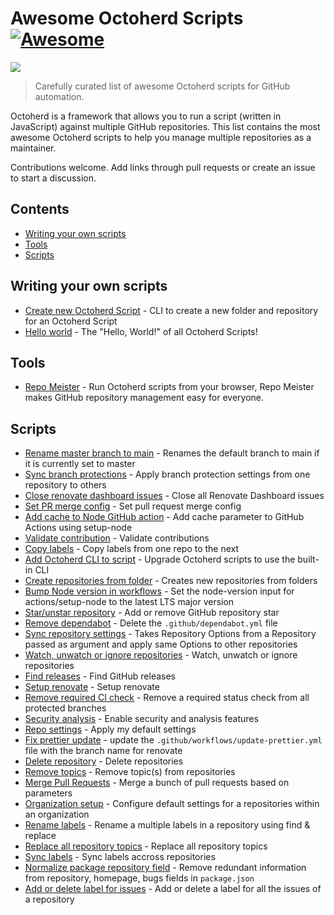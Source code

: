 # Awesome Octoherd Scripts [![Awesome](https://cdn.rawgit.com/sindresorhus/awesome/d7305f38d29fed78fa85652e3a63e154dd8e8829/media/badge.svg)](https://github.com/sindresorhus/awesome)


[<img src="https://raw.githubusercontent.com/octoherd/octoherd/main/assets/octoherd-flipped.gif">](https://github.com/octoherd/octoherd)

> Carefully curated list of awesome Octoherd scripts for GitHub automation.

Octoherd is a framework that allows you to run a script (written in JavaScript) against multiple GitHub repositories. This list contains the most awesome Octoherd scripts to help you manage multiple repositories as a maintainer.

Contributions welcome. Add links through pull requests or create an issue to start a discussion.

## Contents

- [Writing your own scripts](#writing-your-own-scripts)
- [Tools](#tools)
- [Scripts](#Scripts)

## Writing your own scripts
- [Create new Octoherd Script](https://github.com/octoherd/create-octoherd-script) - CLI to create a new folder and repository for an Octoherd Script
- [Hello world](https://github.com/octoherd/script-hello-world) - The "Hello, World!" of all Octoherd Scripts!

## Tools
- [Repo Meister](https://repomeister.com) - Run Octoherd scripts from your browser, Repo Meister makes GitHub repository management easy for everyone.

## Scripts

- [Rename master branch to main](https://github.com/octoherd/script-rename-master-branch-to-main) - Renames the default branch to main if it is currently set to master
- [Sync branch protections](https://github.com/octoherd/script-sync-branch-protections) - Apply branch protection settings from one repository to others
- [Close renovate dashboard issues](https://github.com/octoherd/script-close-renovate-dashboard-issues) - Close all Renovate Dashboard issues
- [Set PR merge config](https://github.com/MunifTanjim/octoherd-script-set-pr-merge-config) - Set pull request merge config
- [Add cache to Node GitHub action](https://github.com/oscard0m/octoherd-script-add-cache-to-node-github-action) - Add cache parameter to GitHub Actions using setup-node
- [Validate contribution](https://github.com/bdougie/octoherd-script-validate-contribution) - Validate contributions
- [Copy labels](https://github.com/bdougie/octoherd-script-copy-labels) - Copy labels from one repo to the next
- [Add Octoherd CLI to script](https://github.com/octoherd/script-add-octoherd-cli-to-script) - Upgrade Octoherd scripts to use the built-in CLI
- [Create repositories from folder](https://github.com/octoherd/script-create-repositories-from-script-folders) - Creates new repositories from folders
- [Bump Node version in workflows](https://github.com/gr2m/octoherd-script-bump-node-version-in-workflows) - Set the node-version input for actions/setup-node to the latest LTS major version
- [Star/unstar repository](https://github.com/octoherd/script-star-or-unstar) - Add or remove GitHub repository star
- [Remove dependabot](https://github.com/octoherd/script-remove-dependabot) - Delete the `.github/dependabot.yml` file
- [Sync repository settings](https://github.com/oscard0m/octoherd-script-sync-repo-settings) - Takes Repository Options from a Repository passed as argument and apply same Options to other repositories
- [Watch, unwatch or ignore repositories](https://github.com/oscard0m/octoherd-script-watch-unwatch-or-ignore) - Watch, unwatch or ignore repositories
- [Find releases](https://github.com/octoherd/script-find-releases) - Find GitHub releases
- [Setup renovate](https://github.com/octoherd/script-setup-renovate) - Setup renovate
- [Remove required CI check](https://github.com/octoherd/script-remove-required-ci-check) - Remove a required status check from all protected branches
- [Security analysis](https://github.com/stoe/octoherd-script-security-analysis) - Enable security and analysis features
- [Repo settings](https://github.com/stoe/octoherd-repo-settings) - Apply my default settings
- [Fix prettier update](https://github.com/wolfy1339/octoherd-script-fix-prettier-update) - update the `.github/workflows/update-prettier.yml` file with the branch name for renovate
- [Delete repository](https://github.com/octoherd/script-delete-repository) - Delete repositories
- [Remove topics](https://github.com/gr2m/octoherd-script-remove-topics) - Remove topic(s) from repositories
- [Merge Pull Requests](https://github.com/gr2m/octoherd-script-merge-pull-requests) - Merge a bunch of pull requests based on parameters
- [Organization setup](https://github.com/MadJlzz/octoherd-script-organization-setup) - Configure default settings for a repositories within an organization
- [Rename labels](https://github.com/gr2m/octoherd-script-rename-labels) - Rename a multiple labels in a repository using find & replace
- [Replace all repository topics](https://github.com/oscard0m/octoherd-script-replace-all-repository-topics) - Replace all repository topics
- [Sync labels](https://github.com/stoe/octoherd-script-sync-labels) - Sync labels accross repositories
- [Normalize package repository field](https://github.com/gr2m/octoherd-script-normalize-package-repository-field) - Remove redundant information from repository, homepage, bugs fields in `package.json`
- [Add or delete label for issues](https://github.com/oscard0m/octoherd-script-add-or-delete-issue-label) - Add or delete a label for all the issues of a repository



